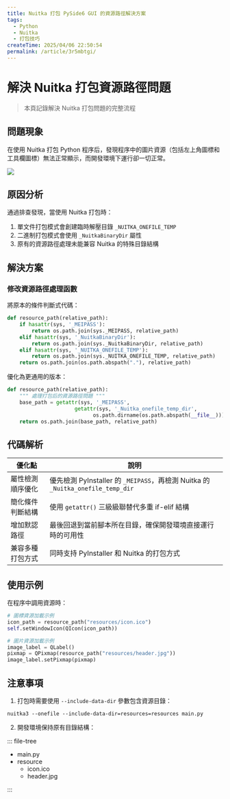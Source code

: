 ```yaml
---
title: Nuitka 打包 PySide6 GUI 的資源路徑解決方案
tags:
  - Python
  - Nuitka
  - 打包技巧
createTime: 2025/04/06 22:50:54
permalink: /article/3r5mbtgi/
---
```

# 解決 Nuitka 打包資源路徑問題

> 本頁記錄解決 Nuitka 打包問題的完整流程

## 問題現象

在使用 Nuitka 打包 Python 程序后，發現程序中的圖片資源（包括左上角圖標和工具欄圖標）無法正常顯示，而開發環境下運行卻一切正常。

![](/path/to/demo-image.png)

## 原因分析

通過排查發現，當使用 Nuitka 打包時：
1. 單文件打包模式會創建臨時解壓目錄 `_NUITKA_ONEFILE_TEMP`
2. 二進制打包模式會使用 `_NuitkaBinaryDir` 屬性
3. 原有的資源路徑處理未能兼容 Nuitka 的特殊目錄結構

## 解決方案

### 修改資源路徑處理函數

將原本的條件判斷式代碼：

```python title="main.py"
def resource_path(relative_path):
    if hasattr(sys, '_MEIPASS'):
        return os.path.join(sys._MEIPASS, relative_path)
    elif hasattr(sys, '_NuitkaBinaryDir'):
        return os.path.join(sys._NuitkaBinaryDir, relative_path)
    elif hasattr(sys, '_NUITKA_ONEFILE_TEMP'):
        return os.path.join(sys._NUITKA_ONEFILE_TEMP, relative_path)
    return os.path.join(os.path.abspath("."), relative_path)
```

優化為更通用的版本：

```python title="main.py"
def resource_path(relative_path):
    """ 處理打包后的資源路徑問題 """
    base_path = getattr(sys, '_MEIPASS', 
                      getattr(sys, '_Nuitka_onefile_temp_dir', 
                            os.path.dirname(os.path.abspath(__file__))))
    return os.path.join(base_path, relative_path)
```

## 代碼解析

|優化點           |	說明                                                                            |
|-----------------|---------------------------------------------------------------------------------|
|屬性檢測順序優化 |	優先檢測 PyInstaller 的 `_MEIPASS`，再檢測 Nuitka 的 `_Nuitka_onefile_temp_dir` |
|簡化條件判斷結構	| 使用 `getattr()` 三級級聯替代多重 if-elif 結構                                  |
|增加默認路徑	    | 最後回退到當前腳本所在目錄，確保開發環境直接運行時的可用性                      |
|兼容多種打包方式	| 同時支持 PyInstaller 和 Nuitka 的打包方式                                       |

## 使用示例

在程序中調用資源時：

```python title="main.py"
# 圖標資源加載示例
icon_path = resource_path("resources/icon.ico")
self.setWindowIcon(QIcon(icon_path))

# 圖片資源加載示例
image_label = QLabel()
pixmap = QPixmap(resource_path("resources/header.jpg"))
image_label.setPixmap(pixmap)
```

## 注意事項

1. 打包時需要使用 `--include-data-dir` 參數包含資源目錄：

```BASH:no-line-numbers
nuitka3 --onefile --include-data-dir=resources=resources main.py
```

2. 開發環境保持原有目錄結構：

::: file-tree

- main.py
- resource
  - icon.ico
  - header.jpg
  
:::